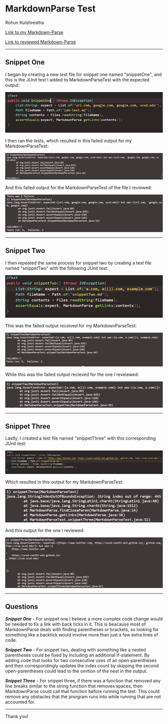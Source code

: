 # MarkdownParse Test
Rohun Kulshrestha

[Link to my Markdown-Parse](https://github.com/rohunkulshrestha/markdown-parse-1)

[Link to reviewed Markdown-Parse](https://github.com/christopherthomason/markdown-parse)

***
## Snippet One ##

I began by creating a new test file for snippet one named "snippetOne", and this is the JUnit test I added to MarkdownParseTest with the expected output:

![image](snippetOneTest.PNG)

I then ran the tests, which resulted in this failed output for my MarkdownParseTest:

![image](snippetOne.PNG)

And this failed output for the MarkdownParseTest of the file I reviewed:

![image](snippetOneRev.PNG)

***

## Snippet Two ##

I then repeated the same process for snippet two by creating a test file named "snippetTwo" with the following JUnit test:

![image](snippetTwoTest.PNG)

This was the failed output received for my MarkdownParseTest:

![image](snippetTwo.PNG)

While this was the failed output recieved for the one I reveiewed:

![image](snippetTwoRev.PNG)

***

## Snippet Three ##

Lastly, I created a test file named "snippetThree" with this corresponding JUnit test:

![image](snippetThreeTest.PNG)

Which resulted in this output for my MarkdownParseTest:

![image](snippetThree.PNG)

And this output for the one I reviewed:

![image](snippetThreeRev.PNG)

***

## Questions ##


***Snippet One*** - For snippet one I believe a more complex code change would be needed to fix a link with back ticks in it. This is beacause most of MarkdownParse deals with finding parentheses or brackets, so looking for something like a backtick would involve more than just a few extra lines of code.

***Snippet Two*** - For snippet two, dealing with something like a nested parentheses could be fixed by including an additional if-statement. By adding code that looks for two consecutive uses of an open-parentheses and then correspondingly updates the index count by skipping the second open-parentheses could lead to the omition of the nest in the output.

***Snippet Three*** - For snippet three, if there was a function that removed any line breaks similar to the string function that removes spaces, then MarkdownParse could call that function before running the test. This could remove any obstacles that the prorgram runs into while running that are not accounted for.

***

Thank you!
